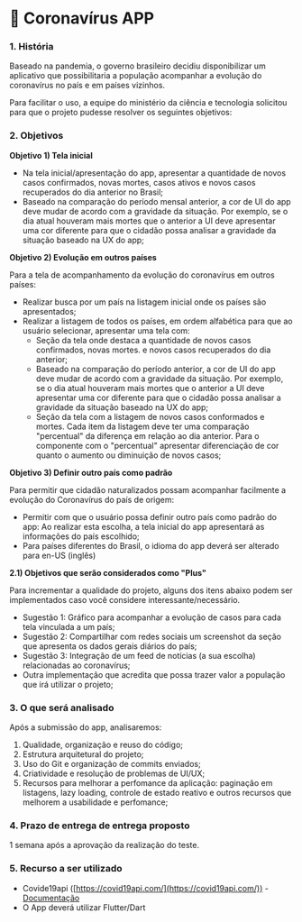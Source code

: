 # **🦠 Coronavírus APP**

### 1. História

Baseado na pandemia, o governo brasileiro decidiu disponibilizar um aplicativo que possibilitaria  a população acompanhar a evolução do coronavírus no país e em países vizinhos.

Para facilitar o uso, a equipe do ministério da ciência e tecnologia solicitou para que o projeto pudesse resolver os seguintes objetivos:

### 2. Objetivos

**Objetivo 1) Tela inicial**

- Na tela inicial/apresentação do app, apresentar a quantidade de novos casos confirmados, novas mortes, casos ativos e novos casos recuperados do dia anterior no Brasil;
- Baseado na comparação do período mensal anterior, a cor de UI do app deve mudar de acordo com a gravidade da situação. Por exemplo, se o dia atual houveram mais mortes que o anterior a UI deve apresentar uma cor diferente para que o cidadão possa analisar a gravidade da situação baseado na UX do app;

**Objetivo 2) Evolução em outros países**

Para a tela de acompanhamento da evolução do coronavírus em outros países:

- Realizar busca por um país na listagem inicial onde os países são apresentados;
- Realizar a listagem de todos os países, em ordem alfabética para que ao usuário selecionar, apresentar uma tela com:
    - Seção da tela onde destaca a quantidade de novos casos confirmados, novas mortes. e novos casos recuperados do dia anterior;
    - Baseado na comparação do período anterior, a cor de UI do app deve mudar de acordo com a gravidade da situação. Por exemplo, se o dia atual houveram mais mortes que o anterior a UI deve apresentar uma cor diferente para que o cidadão possa analisar a gravidade da situação baseado na UX do app;
    - Seção da tela com a listagem de novos casos conformados e mortes. Cada item da listagem deve ter uma comparação "percentual" da diferença em relação ao dia anterior. Para o componente com o "percentual" apresentar diferenciação de cor quanto o aumento ou diminuição de novos casos;

**Objetivo 3) Definir outro país como padrão**

Para permitir que cidadão naturalizados possam acompanhar facilmente a evolução do Coronavírus do país de origem:

- Permitir com que o usuário possa definir outro país como padrão do app: Ao realizar esta escolha, a tela inicial do app apresentará as informações do país escolhido;
- Para países diferentes do Brasil, o idioma do app deverá ser alterado para en-US (inglês)

**2.1) Objetivos que serão considerados como "Plus"**

Para incrementar a qualidade do projeto, alguns dos itens abaixo podem ser implementados caso você considere interessante/necessário.

- Sugestão 1: Gráfico para acompanhar a evolução de casos para cada tela vinculada a um país;
- Sugestão 2: Compartilhar com redes sociais um screenshot da seção que apresenta os dados gerais diários do país;
- Sugestão 3: Integração de um feed de notícias (a sua escolha) relacionadas ao coronavírus;
- Outra implementação que acredita que possa trazer valor a população que irá utilizar o projeto;

### 3. O que será analisado

Após a submissão do app, analisaremos:

1. Qualidade, organização e reuso do código;
2. Estrutura arquitetural do projeto;
3. Uso do Git e organização de commits enviados;
4. Criatividade e resolução de problemas de UI/UX;
5. Recursos para melhorar a perfomance da aplicação: paginação em listagens, lazy loading, controle de estado reativo e outros recursos que melhorem a usabilidade e perfomance;

### 4. Prazo de entrega de entrega proposto

1 semana após a aprovação da realização do teste.

### 5. Recurso a ser utilizado

- Covide19api ([https://covid19api.com/](https://covid19api.com/)) - [Documentação](https://documenter.getpostman.com/view/10808728/SzS8rjbc)
- O App deverá utilizar Flutter/Dart
